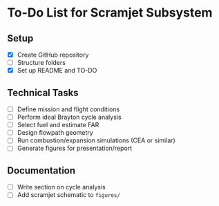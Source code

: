 # To-Do List for Scramjet Subsystem

## Setup
- [x] Create GitHub repository
- [ ] Structure folders
- [x] Set up README and TO-DO

## Technical Tasks
- [ ] Define mission and flight conditions
- [ ] Perform ideal Brayton cycle analysis
- [ ] Select fuel and estimate FAR
- [ ] Design flowpath geometry
- [ ] Run combustion/expansion simulations (CEA or similar)
- [ ] Generate figures for presentation/report

## Documentation
- [ ] Write section on cycle analysis
- [ ] Add scramjet schematic to `figures/`
